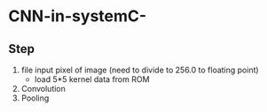 # CNN-in-systemC-


## Step
1. file input pixel of image (need to divide to 256.0 to floating point)
	* load 5\*5 kernel data from ROM
2. Convolution
3. Pooling